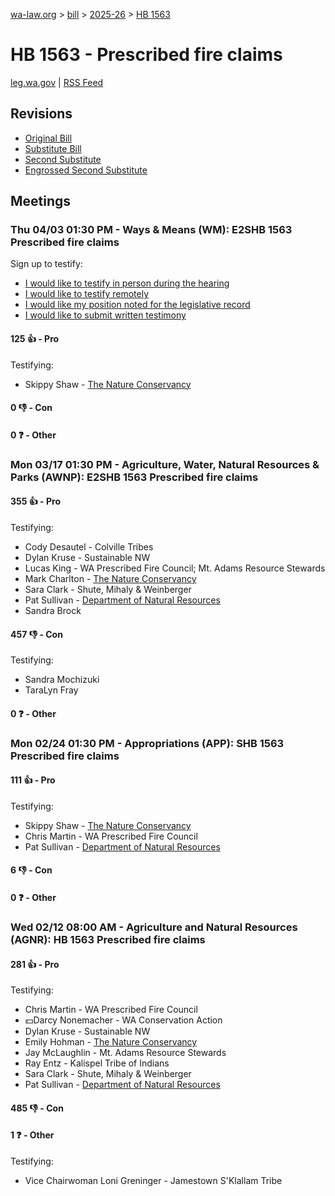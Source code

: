 [wa-law.org](/) > [bill](/bill/) > [2025-26](/bill/2025-26/) > [HB 1563](/bill/2025-26/hb/1563/)

# HB 1563 - Prescribed fire claims
[leg.wa.gov](https://app.leg.wa.gov/billsummary?BillNumber=1563&Year=2025&Initiative=false) | [RSS Feed](./rss.xml)

## Revisions
* [Original Bill](1/)
* [Substitute Bill](S/)
* [Second Substitute](S2/)
* [Engrossed Second Substitute](S2.E/)

## Meetings
### Thu 04/03 01:30 PM - Ways & Means (WM): E2SHB 1563 Prescribed fire claims
Sign up to testify:
* [I would like to testify in person during the hearing](https://app.leg.wa.gov/csi/Testifier/Add?chamber=House&mId=33215&aId=166703&caId=26785&tId=1)
* [I would like to testify remotely](https://app.leg.wa.gov/csi/Testifier/Add?chamber=House&mId=33215&aId=166703&caId=26785&tId=2)
* [I would like my position noted for the legislative record](https://app.leg.wa.gov/csi/Testifier/Add?chamber=House&mId=33215&aId=166703&caId=26785&tId=3)
* [I would like to submit written testimony](https://app.leg.wa.gov/csi/Testifier/Add?chamber=House&mId=33215&aId=166703&caId=26785&tId=4)

#### 125 👍 - Pro
Testifying:
* Skippy Shaw - [The Nature Conservancy](/org/the_nature_conservancy/)

#### 0 👎 - Con

#### 0 ❓ - Other

### Mon 03/17 01:30 PM - Agriculture, Water, Natural Resources & Parks (AWNP): E2SHB 1563 Prescribed fire claims
#### 355 👍 - Pro
Testifying:
* Cody Desautel - Colville Tribes
* Dylan Kruse - Sustainable NW
* Lucas King - WA Prescribed Fire Council; Mt. Adams Resource Stewards
* Mark Charlton - [The Nature Conservancy](/org/the_nature_conservancy/)
* Sara Clark - Shute, Mihaly & Weinberger
* Pat Sullivan - [Department of Natural Resources](/org/department_of_natural_resources/)
* Sandra Brock

#### 457 👎 - Con
Testifying:
* Sandra Mochizuki
* TaraLyn Fray

#### 0 ❓ - Other

### Mon 02/24 01:30 PM - Appropriations (APP): SHB 1563 Prescribed fire claims
#### 111 👍 - Pro
Testifying:
* Skippy Shaw - [The Nature Conservancy](/org/the_nature_conservancy/)
* Chris Martin - WA Prescribed Fire Council
* Pat Sullivan - [Department of Natural Resources](/org/department_of_natural_resources/)

#### 6 👎 - Con

#### 0 ❓ - Other

### Wed 02/12 08:00 AM - Agriculture and Natural Resources (AGNR): HB 1563 Prescribed fire claims
#### 281 👍 - Pro
Testifying:
* Chris Martin - WA Prescribed Fire Council
* 💵Darcy Nonemacher - WA Conservation Action
* Dylan Kruse - Sustainable NW
* Emily Hohman - [The Nature Conservancy](/org/the_nature_conservancy/)
* Jay McLaughlin - Mt. Adams Resource Stewards
* Ray Entz - Kalispel Tribe of Indians
* Sara Clark - Shute, Mihaly & Weinberger
* Pat Sullivan - [Department of Natural Resources](/org/department_of_natural_resources/)

#### 485 👎 - Con

#### 1 ❓ - Other
Testifying:
* Vice Chairwoman Loni Greninger - Jamestown S'Klallam Tribe
